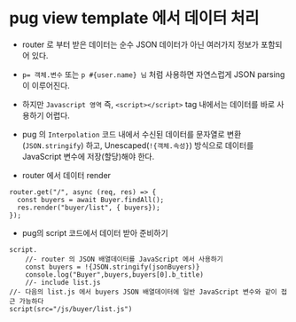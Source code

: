# pug view template 에서 데이터 처리

- router 로 부터 받은 데이터는 순수 JSON 데이터가 아닌 여러가지 정보가 포함되어 있다.
- `p= 객체.변수` 또는 `p #{user.name} 님` 처럼 사용하면 자연스럽게 JSON parsing 이 이루어진다.
- 하지만 `Javascript 영역` 즉, `<script></script>` tag 내에서는 데이터를 바로 사용하기 어렵다.
- pug 의 `Interpolation` 코드 내에서 수신된 데이터를 문자열로 변환(`JSON.stringify`) 하고, Unescaped(`!{객체.속성}`) 방식으로 데이터를 JavaScript 변수에 저장(할당)해야 한다.

- router 에서 데이터 render

```
router.get("/", async (req, res) => {
  const buyers = await Buyer.findAll();
  res.render("buyer/list", { buyers});
});
```

- pug의 script 코드에서 데이터 받아 준비하기

```
script.
    //- router 의 JSON 배열데이터를 JavaScript 에서 사용하기
    const buyers = !{JSON.stringify(jsonBuyers)}
    console.log("Buyer",buyers,buyers[0].b_title)
    //- include list.js
//- 다음의 list.js 에서 buyers JSON 배열데이터에 일반 JavaScript 변수와 같이 접근 가능하다
script(src="/js/buyer/list.js")
```
